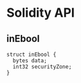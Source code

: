 # Solidity API

## inEbool

```solidity
struct inEbool {
  bytes data;
  int32 securityZone;
}
```

